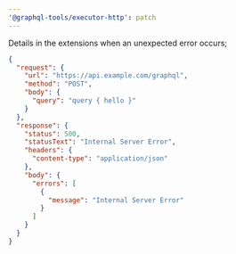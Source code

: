 ```yaml
---
'@graphql-tools/executor-http': patch
---
```


Details in the extensions when an unexpected error occurs;

```json
{
  "request": {
    "url": "https://api.example.com/graphql",
    "method": "POST",
    "body": {
      "query": "query { hello }"
    }
  },
  "response": {
    "status": 500,
    "statusText": "Internal Server Error",
    "headers": {
      "content-type": "application/json"
    },
    "body": {
      "errors": [
        {
          "message": "Internal Server Error"
        }
      ]
    }
  }
}
```

